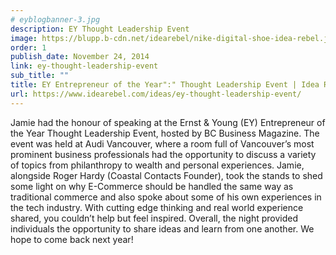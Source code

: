 ```yaml
---
# eyblogbanner-3.jpg
description: EY Thought Leadership Event
image: https://blupp.b-cdn.net/idearebel/nike-digital-shoe-idea-rebel.jpeg?quality=80&width=800
order: 1
publish_date: November 24, 2014
link: ey-thought-leadership-event
sub_title: ""
title: EY Entrepreneur of the Year":" Thought Leadership Event | Idea Rebel
url: https://www.idearebel.com/ideas/ey-thought-leadership-event/
---
```

Jamie had the honour of speaking at the Ernst & Young (EY) Entrepreneur of the Year Thought Leadership Event, hosted by BC Business Magazine. The event was held at Audi Vancouver, where a room full of Vancouver’s most prominent business professionals had the opportunity to discuss a variety of topics from philanthropy to wealth and personal experiences. Jamie, alongside Roger Hardy (Coastal Contacts Founder), took the stands to shed some light on why E-Commerce should be handled the same way as traditional commerce and also spoke about some of his own experiences in the tech industry. With cutting edge thinking and real world experience shared, you couldn’t help but feel inspired. Overall, the night provided individuals the opportunity to share ideas and learn from one another. We hope to come back next year!

